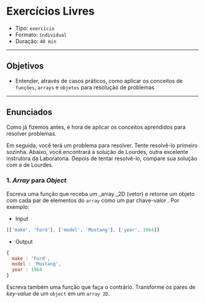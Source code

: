 # Exercícios Livres

* Tipo: `exercício`
* Formato: `individual`
* Duração: `40 min`

***

## Objetivos

* Entender, através de casos práticos, como aplicar os conceitos de `funções`, `arrays` e `objetos` para resolução de problemas

***

## Enunciados

Como já fizemos antes, é hora de aplicar os conceitos aprendidos para resolver problemas.

Em seguida, você terá um problema para resolver. Tente resolvê-lo primeiro sozinha. Abaixo, você encontrará a solução de Lourdes, outra excelente instrutora da Laboratoria. Depois de tentar resolvê-lo, compare sua solução com a de Lourdes.

### 1. _Array_ para _Object_

Escreva uma função que receba um _array _2D \(vetor\) e retorne um objeto com cada par de elementos do `array` como um par chave-valor . Por exemplo:

- Input

```js
[['make', 'Ford'], ['model', 'Mustang'], ['year', 1964]]
```

- Output

```js
{
  make : 'Ford',
  model : 'Mustang',
  year : 1964
}
```
Escreva também uma função que faça o contrário. Transforme os pares de _key-value_ de um `object` em um `array 2D`.

<!--
TODO: traduzir para português

## Resolução

A seguir, Lourdes explica como ela resolveu o exercício:

### 1. _Array_ para _Object_

[![Solu&#xE7;&#xE3;o ArrayToObject](https://img.youtube.com/vi/41ZJrHO6BsE/0.jpg)](https://www.youtube.com/watch?v=41ZJrHO6BsE) -->
